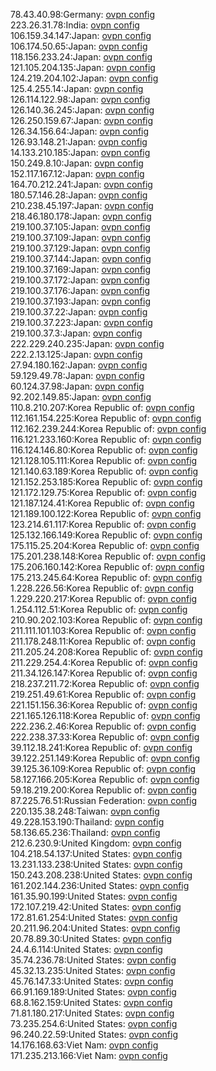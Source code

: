 78.43.40.98:Germany: [ovpn config](vpn/78_43_40_98.ovpn)  
223.26.31.78:India: [ovpn config](vpn/223_26_31_78.ovpn)  
106.159.34.147:Japan: [ovpn config](vpn/106_159_34_147.ovpn)  
106.174.50.65:Japan: [ovpn config](vpn/106_174_50_65.ovpn)  
118.156.233.24:Japan: [ovpn config](vpn/118_156_233_24.ovpn)  
121.105.204.135:Japan: [ovpn config](vpn/121_105_204_135.ovpn)  
124.219.204.102:Japan: [ovpn config](vpn/124_219_204_102.ovpn)  
125.4.255.14:Japan: [ovpn config](vpn/125_4_255_14.ovpn)  
126.114.122.98:Japan: [ovpn config](vpn/126_114_122_98.ovpn)  
126.140.36.245:Japan: [ovpn config](vpn/126_140_36_245.ovpn)  
126.250.159.67:Japan: [ovpn config](vpn/126_250_159_67.ovpn)  
126.34.156.64:Japan: [ovpn config](vpn/126_34_156_64.ovpn)  
126.93.148.21:Japan: [ovpn config](vpn/126_93_148_21.ovpn)  
14.133.210.185:Japan: [ovpn config](vpn/14_133_210_185.ovpn)  
150.249.8.10:Japan: [ovpn config](vpn/150_249_8_10.ovpn)  
152.117.167.12:Japan: [ovpn config](vpn/152_117_167_12.ovpn)  
164.70.212.241:Japan: [ovpn config](vpn/164_70_212_241.ovpn)  
180.57.146.28:Japan: [ovpn config](vpn/180_57_146_28.ovpn)  
210.238.45.197:Japan: [ovpn config](vpn/210_238_45_197.ovpn)  
218.46.180.178:Japan: [ovpn config](vpn/218_46_180_178.ovpn)  
219.100.37.105:Japan: [ovpn config](vpn/219_100_37_105.ovpn)  
219.100.37.109:Japan: [ovpn config](vpn/219_100_37_109.ovpn)  
219.100.37.129:Japan: [ovpn config](vpn/219_100_37_129.ovpn)  
219.100.37.144:Japan: [ovpn config](vpn/219_100_37_144.ovpn)  
219.100.37.169:Japan: [ovpn config](vpn/219_100_37_169.ovpn)  
219.100.37.172:Japan: [ovpn config](vpn/219_100_37_172.ovpn)  
219.100.37.176:Japan: [ovpn config](vpn/219_100_37_176.ovpn)  
219.100.37.193:Japan: [ovpn config](vpn/219_100_37_193.ovpn)  
219.100.37.22:Japan: [ovpn config](vpn/219_100_37_22.ovpn)  
219.100.37.223:Japan: [ovpn config](vpn/219_100_37_223.ovpn)  
219.100.37.3:Japan: [ovpn config](vpn/219_100_37_3.ovpn)  
222.229.240.235:Japan: [ovpn config](vpn/222_229_240_235.ovpn)  
222.2.13.125:Japan: [ovpn config](vpn/222_2_13_125.ovpn)  
27.94.180.162:Japan: [ovpn config](vpn/27_94_180_162.ovpn)  
59.129.49.78:Japan: [ovpn config](vpn/59_129_49_78.ovpn)  
60.124.37.98:Japan: [ovpn config](vpn/60_124_37_98.ovpn)  
92.202.149.85:Japan: [ovpn config](vpn/92_202_149_85.ovpn)  
110.8.210.207:Korea Republic of: [ovpn config](vpn/110_8_210_207.ovpn)  
112.161.154.225:Korea Republic of: [ovpn config](vpn/112_161_154_225.ovpn)  
112.162.239.244:Korea Republic of: [ovpn config](vpn/112_162_239_244.ovpn)  
116.121.233.160:Korea Republic of: [ovpn config](vpn/116_121_233_160.ovpn)  
116.124.146.80:Korea Republic of: [ovpn config](vpn/116_124_146_80.ovpn)  
121.128.105.111:Korea Republic of: [ovpn config](vpn/121_128_105_111.ovpn)  
121.140.63.189:Korea Republic of: [ovpn config](vpn/121_140_63_189.ovpn)  
121.152.253.185:Korea Republic of: [ovpn config](vpn/121_152_253_185.ovpn)  
121.172.129.75:Korea Republic of: [ovpn config](vpn/121_172_129_75.ovpn)  
121.187.124.41:Korea Republic of: [ovpn config](vpn/121_187_124_41.ovpn)  
121.189.100.122:Korea Republic of: [ovpn config](vpn/121_189_100_122.ovpn)  
123.214.61.117:Korea Republic of: [ovpn config](vpn/123_214_61_117.ovpn)  
125.132.166.149:Korea Republic of: [ovpn config](vpn/125_132_166_149.ovpn)  
175.115.25.204:Korea Republic of: [ovpn config](vpn/175_115_25_204.ovpn)  
175.201.238.148:Korea Republic of: [ovpn config](vpn/175_201_238_148.ovpn)  
175.206.160.142:Korea Republic of: [ovpn config](vpn/175_206_160_142.ovpn)  
175.213.245.64:Korea Republic of: [ovpn config](vpn/175_213_245_64.ovpn)  
1.228.226.56:Korea Republic of: [ovpn config](vpn/1_228_226_56.ovpn)  
1.229.220.217:Korea Republic of: [ovpn config](vpn/1_229_220_217.ovpn)  
1.254.112.51:Korea Republic of: [ovpn config](vpn/1_254_112_51.ovpn)  
210.90.202.103:Korea Republic of: [ovpn config](vpn/210_90_202_103.ovpn)  
211.111.101.103:Korea Republic of: [ovpn config](vpn/211_111_101_103.ovpn)  
211.178.248.11:Korea Republic of: [ovpn config](vpn/211_178_248_11.ovpn)  
211.205.24.208:Korea Republic of: [ovpn config](vpn/211_205_24_208.ovpn)  
211.229.254.4:Korea Republic of: [ovpn config](vpn/211_229_254_4.ovpn)  
211.34.126.147:Korea Republic of: [ovpn config](vpn/211_34_126_147.ovpn)  
218.237.211.72:Korea Republic of: [ovpn config](vpn/218_237_211_72.ovpn)  
219.251.49.61:Korea Republic of: [ovpn config](vpn/219_251_49_61.ovpn)  
221.151.156.36:Korea Republic of: [ovpn config](vpn/221_151_156_36.ovpn)  
221.165.126.118:Korea Republic of: [ovpn config](vpn/221_165_126_118.ovpn)  
222.236.2.46:Korea Republic of: [ovpn config](vpn/222_236_2_46.ovpn)  
222.238.37.33:Korea Republic of: [ovpn config](vpn/222_238_37_33.ovpn)  
39.112.18.241:Korea Republic of: [ovpn config](vpn/39_112_18_241.ovpn)  
39.122.251.149:Korea Republic of: [ovpn config](vpn/39_122_251_149.ovpn)  
39.125.36.109:Korea Republic of: [ovpn config](vpn/39_125_36_109.ovpn)  
58.127.166.205:Korea Republic of: [ovpn config](vpn/58_127_166_205.ovpn)  
59.18.219.200:Korea Republic of: [ovpn config](vpn/59_18_219_200.ovpn)  
87.225.76.51:Russian Federation: [ovpn config](vpn/87_225_76_51.ovpn)  
220.135.38.248:Taiwan: [ovpn config](vpn/220_135_38_248.ovpn)  
49.228.153.190:Thailand: [ovpn config](vpn/49_228_153_190.ovpn)  
58.136.65.236:Thailand: [ovpn config](vpn/58_136_65_236.ovpn)  
212.6.230.9:United Kingdom: [ovpn config](vpn/212_6_230_9.ovpn)  
104.218.54.137:United States: [ovpn config](vpn/104_218_54_137.ovpn)  
13.231.133.238:United States: [ovpn config](vpn/13_231_133_238.ovpn)  
150.243.208.238:United States: [ovpn config](vpn/150_243_208_238.ovpn)  
161.202.144.236:United States: [ovpn config](vpn/161_202_144_236.ovpn)  
161.35.90.199:United States: [ovpn config](vpn/161_35_90_199.ovpn)  
172.107.219.42:United States: [ovpn config](vpn/172_107_219_42.ovpn)  
172.81.61.254:United States: [ovpn config](vpn/172_81_61_254.ovpn)  
20.211.96.204:United States: [ovpn config](vpn/20_211_96_204.ovpn)  
20.78.89.30:United States: [ovpn config](vpn/20_78_89_30.ovpn)  
24.4.6.114:United States: [ovpn config](vpn/24_4_6_114.ovpn)  
35.74.236.78:United States: [ovpn config](vpn/35_74_236_78.ovpn)  
45.32.13.235:United States: [ovpn config](vpn/45_32_13_235.ovpn)  
45.76.147.33:United States: [ovpn config](vpn/45_76_147_33.ovpn)  
66.91.169.189:United States: [ovpn config](vpn/66_91_169_189.ovpn)  
68.8.162.159:United States: [ovpn config](vpn/68_8_162_159.ovpn)  
71.81.180.217:United States: [ovpn config](vpn/71_81_180_217.ovpn)  
73.235.254.6:United States: [ovpn config](vpn/73_235_254_6.ovpn)  
96.240.22.59:United States: [ovpn config](vpn/96_240_22_59.ovpn)  
14.176.168.63:Viet Nam: [ovpn config](vpn/14_176_168_63.ovpn)  
171.235.213.166:Viet Nam: [ovpn config](vpn/171_235_213_166.ovpn)  
